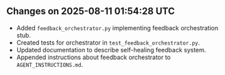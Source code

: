 ## Changes on 2025-08-11 01:54:28 UTC

- Added `feedback_orchestrator.py` implementing feedback orchestration stub.
- Created tests for orchestrator in `test_feedback_orchestrator.py`.
- Updated documentation to describe self-healing feedback system.
- Appended instructions about feedback orchestrator to `AGENT_INSTRUCTIONS.md`.
